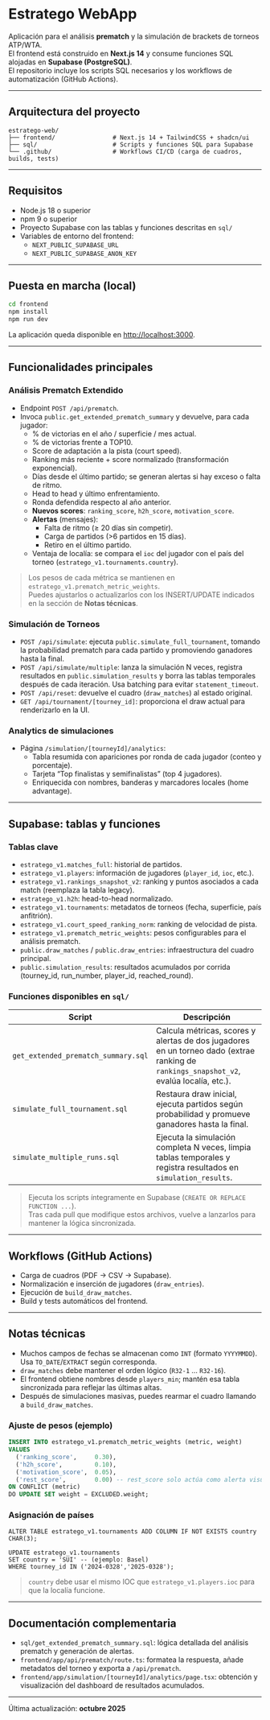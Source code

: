 # Estratego WebApp

Aplicación para el análisis **prematch** y la simulación de brackets de torneos ATP/WTA.  
El frontend está construido en **Next.js 14** y consume funciones SQL alojadas en **Supabase (PostgreSQL)**.  
El repositorio incluye los scripts SQL necesarios y los workflows de automatización (GitHub Actions).

---

## Arquitectura del proyecto

```
estratego-web/
├── frontend/                # Next.js 14 + TailwindCSS + shadcn/ui
├── sql/                     # Scripts y funciones SQL para Supabase
└── .github/                 # Workflows CI/CD (carga de cuadros, builds, tests)
```

---

## Requisitos

- Node.js 18 o superior
- npm 9 o superior
- Proyecto Supabase con las tablas y funciones descritas en `sql/`
- Variables de entorno del frontend:
  - `NEXT_PUBLIC_SUPABASE_URL`
  - `NEXT_PUBLIC_SUPABASE_ANON_KEY`

---

## Puesta en marcha (local)

```bash
cd frontend
npm install
npm run dev
```

La aplicación queda disponible en [http://localhost:3000](http://localhost:3000).

---

## Funcionalidades principales

### Análisis Prematch Extendido

- Endpoint `POST /api/prematch`.
- Invoca `public.get_extended_prematch_summary` y devuelve, para cada jugador:
  - % de victorias en el año / superficie / mes actual.
  - % de victorias frente a TOP10.
  - Score de adaptación a la pista (court speed).
  - Ranking más reciente + score normalizado (transformación exponencial).
  - Días desde el último partido; se generan alertas si hay exceso o falta de ritmo.
  - Head to head y último enfrentamiento.
  - Ronda defendida respecto al año anterior.
  - **Nuevos scores**: `ranking_score`, `h2h_score`, `motivation_score`.
  - **Alertas** (mensajes):
    - Falta de ritmo (≥ 20 días sin competir).
    - Carga de partidos (>6 partidos en 15 días).
    - Retiro en el último partido.
  - Ventaja de localía: se compara el `ioc` del jugador con el país del torneo (`estratego_v1.tournaments.country`).

> Los pesos de cada métrica se mantienen en `estratego_v1.prematch_metric_weights`.  
> Puedes ajustarlos o actualizarlos con los INSERT/UPDATE indicados en la sección de **Notas técnicas**.

### Simulación de Torneos

- `POST /api/simulate`: ejecuta `public.simulate_full_tournament`, tomando la probabilidad prematch para cada partido y promoviendo ganadores hasta la final.
- `POST /api/simulate/multiple`: lanza la simulación N veces, registra resultados en `public.simulation_results` y borra las tablas temporales después de cada iteración. Usa batching para evitar `statement_timeout`.
- `POST /api/reset`: devuelve el cuadro (`draw_matches`) al estado original.
- `GET /api/tournament/[tourney_id]`: proporciona el draw actual para renderizarlo en la UI.

### Analytics de simulaciones

- Página `/simulation/[tourneyId]/analytics`:
  - Tabla resumida con apariciones por ronda de cada jugador (conteo y porcentaje).
  - Tarjeta “Top finalistas y semifinalistas” (top 4 jugadores).
  - Enriquecida con nombres, banderas y marcadores locales (home advantage).

---

## Supabase: tablas y funciones

### Tablas clave

- `estratego_v1.matches_full`: historial de partidos.
- `estratego_v1.players`: información de jugadores (`player_id`, `ioc`, etc.).
- `estratego_v1.rankings_snapshot_v2`: ranking y puntos asociados a cada match (reemplaza la tabla legacy).
- `estratego_v1.h2h`: head-to-head normalizado.
- `estratego_v1.tournaments`: metadatos de torneos (fecha, superficie, país anfitrión).
- `estratego_v1.court_speed_ranking_norm`: ranking de velocidad de pista.
- `estratego_v1.prematch_metric_weights`: pesos configurables para el análisis prematch.
- `public.draw_matches` / `public.draw_entries`: infraestructura del cuadro principal.
- `public.simulation_results`: resultados acumulados por corrida (tourney_id, run_number, player_id, reached_round).

### Funciones disponibles en `sql/`

| Script | Descripción |
|--------|-------------|
| `get_extended_prematch_summary.sql` | Calcula métricas, scores y alertas de dos jugadores en un torneo dado (extrae ranking de `rankings_snapshot_v2`, evalúa localía, etc.). |
| `simulate_full_tournament.sql` | Restaura draw inicial, ejecuta partidos según probabilidad y promueve ganadores hasta la final. |
| `simulate_multiple_runs.sql` | Ejecuta la simulación completa N veces, limpia tablas temporales y registra resultados en `simulation_results`. |

> Ejecuta los scripts íntegramente en Supabase (`CREATE OR REPLACE FUNCTION ...`).  
> Tras cada pull que modifique estos archivos, vuelve a lanzarlos para mantener la lógica sincronizada.

---

## Workflows (GitHub Actions)

- Carga de cuadros (PDF → CSV → Supabase).
- Normalización e inserción de jugadores (`draw_entries`).
- Ejecución de `build_draw_matches`.
- Build y tests automáticos del frontend.

---

## Notas técnicas

- Muchos campos de fechas se almacenan como `INT` (formato `YYYYMMDD`). Usa `TO_DATE`/`EXTRACT` según corresponda.
- `draw_matches` debe mantener el orden lógico (`R32-1` ... `R32-16`).
- El frontend obtiene nombres desde `players_min`; mantén esa tabla sincronizada para reflejar las últimas altas.
- Después de simulaciones masivas, puedes rearmar el cuadro llamando a `build_draw_matches`.

### Ajuste de pesos (ejemplo)

```sql
INSERT INTO estratego_v1.prematch_metric_weights (metric, weight)
VALUES
  ('ranking_score',     0.30),
  ('h2h_score',         0.10),
  ('motivation_score',  0.05),
  ('rest_score',        0.00) -- rest_score solo actúa como alerta visual
ON CONFLICT (metric)
DO UPDATE SET weight = EXCLUDED.weight;
```

### Asignación de países

```
ALTER TABLE estratego_v1.tournaments ADD COLUMN IF NOT EXISTS country CHAR(3);

UPDATE estratego_v1.tournaments
SET country = 'SUI' -- (ejemplo: Basel)
WHERE tourney_id IN ('2024-0328','2025-0328');
```

> `country` debe usar el mismo IOC que `estratego_v1.players.ioc` para que la localía funcione.

---

## Documentación complementaria

- `sql/get_extended_prematch_summary.sql`: lógica detallada del análisis prematch y generación de alertas.
- `frontend/app/api/prematch/route.ts`: formatea la respuesta, añade metadatos del torneo y exporta a `/api/prematch`.
- `frontend/app/simulation/[tourneyId]/analytics/page.tsx`: obtención y visualización del dashboard de resultados acumulados.

---

Última actualización: **octubre 2025**
